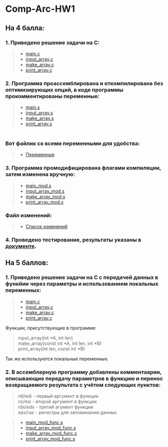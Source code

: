 # Comp-Arc-HW1

## На 4 балла:
 ### 1. Приведено решение задачи на С:
   > * [main.c](https://github.com/KcasTischaWattt/Comp-Arc-HW1/blob/main/C-files/main.c)
   > * [input_array.c](https://github.com/KcasTischaWattt/Comp-Arc-HW1/blob/main/C-files/input_array.c)
   > * [make_array.c](https://github.com/KcasTischaWattt/Comp-Arc-HW1/blob/main/C-files/make_array.c)
   > * [print_array.c](https://github.com/KcasTischaWattt/Comp-Arc-HW1/blob/main/C-files/print_array.c)

 ### 2. Программа проассемблирована и откомпилирована без оптимизирующих опций, в коде программы прокомментированы переменные:
   > * [main.s](https://github.com/KcasTischaWattt/Comp-Arc-HW1/blob/main/asm-files/default/main.s)
   > * [input_array.s](https://github.com/KcasTischaWattt/Comp-Arc-HW1/blob/main/asm-files/default/input_array.s)
   > * [make_array.s](https://github.com/KcasTischaWattt/Comp-Arc-HW1/blob/main/asm-files/default/make_array.s)
   > * [print_array.s](https://github.com/KcasTischaWattt/Comp-Arc-HW1/blob/main/asm-files/default/print_array.s)
    
   ### <br> Вот файлик со всеми переменными для удобства:
   > * [Переменные](https://github.com/KcasTischaWattt/Comp-Arc-HW1/blob/main/Variables.md)

 ### 3. Программа промодифицирована флагами компиляции, затем изменена вручную:
   > * [main_mod.s](https://github.com/KcasTischaWattt/Comp-Arc-HW1/blob/main/asm-files/mod/main_mod.s)
   > * [input_array_mod.s](https://github.com/KcasTischaWattt/Comp-Arc-HW1/blob/main/asm-files/mod/input_array_mod.s)
   > * [make_array_mod.s](https://github.com/KcasTischaWattt/Comp-Arc-HW1/blob/main/asm-files/mod/make_array_mod.s)
   > * [print_array_mod.s](https://github.com/KcasTischaWattt/Comp-Arc-HW1/blob/main/asm-files/mod/print_array_mod.s)
   ### Файл изменений:
   > * [Список изменений](https://github.com/KcasTischaWattt/Comp-Arc-HW1/blob/main/md-files/changes1.md)
 
 ### 4. Проведено тестирование, результаты указаны в [документе](https://github.com/KcasTischaWattt/Comp-Arc-HW1/blob/main/tests.md).
 
 
  
## На 5 баллов:

### 1. Приведено решение задачи на С с передачей данных в функйии через параметры и использованием локальных переменных:
   > * [main.c](https://github.com/KcasTischaWattt/Comp-Arc-HW1/blob/main/C-files/main.c)
   > * [input_array.c](https://github.com/KcasTischaWattt/Comp-Arc-HW1/blob/main/C-files/input_array.c)
   > * [make_array.c](https://github.com/KcasTischaWattt/Comp-Arc-HW1/blob/main/C-files/make_array.c)
   > * [print_array.c](https://github.com/KcasTischaWattt/Comp-Arc-HW1/blob/main/C-files/print_array.c)

Функции, присутствующие в программе:
   > input_array(int *A, int len)
   > <br> make_array(const int *A, int len, int *B)
   > <br> print_array(int len, const int *B)
   
 Так же используются локальные переменные.

### 2. В ассемблерную программу добавлены комментаарии, описывающие передачу параметров в функцию и перенос возвращаемого результата с учётом следующих пунктов:
  > rdi/edi - первый аргумент в функции
  > <br> rsi/esi - второй аргумент в функции
  > <br> rdx/edx - третий агумент функции
  > <br> eax/rax - регистры для запоминания данных
  
   > * [main_mod_func.s](https://github.com/KcasTischaWattt/Comp-Arc-HW1/blob/main/asm-files/func/main_mod_func.s)
   > * [input_array_mod_func.s](https://github.com/KcasTischaWattt/Comp-Arc-HW1/blob/main/asm-files/func/input_array_mod_func.s)
   > * [make_array_mod_func.s](https://github.com/KcasTischaWattt/Comp-Arc-HW1/blob/main/asm-files/func/make_array_mod_func.s)
   > * [print_array_mod_func.s](https://github.com/KcasTischaWattt/Comp-Arc-HW1/blob/main/asm-files/func/print_array_mod_func.s)
